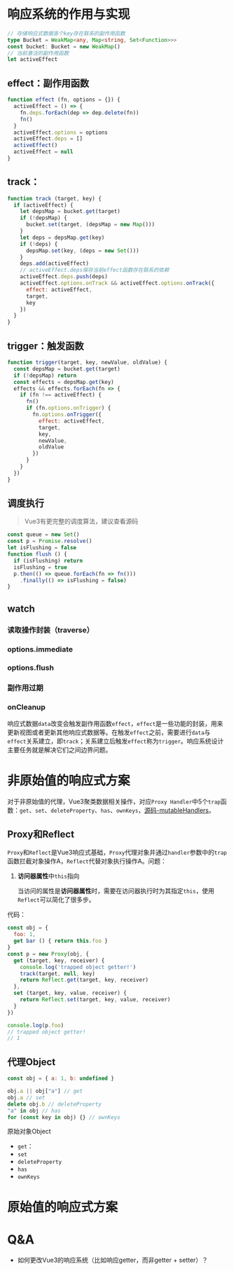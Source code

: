 # 响应系统的作用与实现
<!-- 这里整一张结构图 -->
```ts
// 存储响应式数据各个key存在联系的副作用函数
type Bucket = WeakMap<any, Map<string, Set<Function>>>
const bucket: Bucket = new WeakMap()
// 当前激活的副作用函数
let activeEffect
```

## effect：副作用函数

```js
function effect (fn, options = {}) {
  activeEffect = () => {
    fn.deps.forEach(dep => dep.delete(fn))
    fn()
  }
  activeEffect.options = options
  activeEffect.deps = []
  activeEffect()
  activeEffect = null
}
```
## track：

```js
function track (target, key) {
  if (activeEffect) {
    let depsMap = bucket.get(target)
    if (!depsMap) {
      bucket.set(target, (depsMap = new Map()))
    }
    let deps = depsMap.get(key)
    if (!deps) {
      depsMap.set(key, (deps = new Set()))
    }
    deps.add(activeEffect)
    // activeEffect.deps保存当前effect函数存在联系的依赖
    activeEffect.deps.push(deps)
    activeEffect.options.onTrack && activeEffect.options.onTrack({
      effect: activeEffect,
      target,
      key
    })
  }
}
```

## trigger：触发函数

```js
function trigger(target, key, newValue, oldValue) {
  const depsMap = bucket.get(target)
  if (!depsMap) return
  const effects = depsMap.get(key)
  effects && effects.forEach(fn => {
    if (fn !== activeEffect) {
      fn()
      if (fn.options.onTrigger) {
        fn.options.onTrigger({
          effect: activeEffect,
          target,
          key,
          newValue,
          oldValue
        })
      }
    }
  })
}
```

## 调度执行
> Vue3有更完整的调度算法，建议查看源码

```js
const queue = new Set()
const p = Promise.resolve()
let isFlushing = false
function flush () {
  if (isFlushing) return
  isFlushing = true
  p.then(() => queue.forEach(fn => fn()))
    .finally(() => isFlushing = false)
}
```

## watch
### 读取操作封装（traverse）
### options.immediate
### options.flush
### 副作用过期
### onCleanup

<!-- 这里的总结需要不断补充 -->
响应式数据`data`改变会触发副作用函数`effect`，`effect`是一些功能的封装，用来更新视图或者更新其他响应式数据等。在触发`effect`之前，需要进行`data`与`effect`关系建立，即`track`；关系建立后触发`effect`称为`trigger`。响应系统设计主要任务就是解决它们之间边界问题。

# 非原始值的响应式方案

对于非原始值的代理，Vue3聚类数据相关操作，对应`Proxy Handler`中5个`trap`函数：`get`、`set`、`deleteProperty`、`has`、`ownKeys`，[源码-mutableHandlers](https://github.com/vuejs/core/blob/main/packages/reactivity/src/baseHandlers.ts)。

## Proxy和Reflect

`Proxy`和`Reflect`是Vue3响应式基础，`Proxy`代理对象并通过`handler`参数中的`trap`函数拦截对象操作A，`Reflect`代替对象执行操作A。问题：

1. **访问器属性**中`this`指向

    当访问的属性是**访问器属性**时，需要在访问器执行时为其指定`this`，使用`Reflect`可以简化了很多步。


代码：

```js
const obj = {
  foo: 1,
  get bar () { return this.foo }
}
const p = new Proxy(obj, {
  get (target, key, receiver) {
    console.log('trapped object getter!')
    track(target, null, key)
    return Reflect.get(target, key, receiver) 
  },
  set (target, key, value, receiver) {
    return Reflect.set(target, key, value, receiver)
  }
})

console.log(p.foo) 
// trapped object getter!
// 1
```

## 代理Object

```js
const obj = { a: 1, b: undefined }

obj.a || obj["a"] // get
obj.a // set
delete obj.b // deleteProperty
"a" in obj // has
for (const key in obj) {} // ownKeys
```

原始对象Object
- `get`：
- `set`
- `deleteProperty`
- `has`
- `ownKeys`



# 原始值的响应式方案

# Q&A

- 如何更改Vue3的响应系统（比如响应getter，而非getter + setter）？